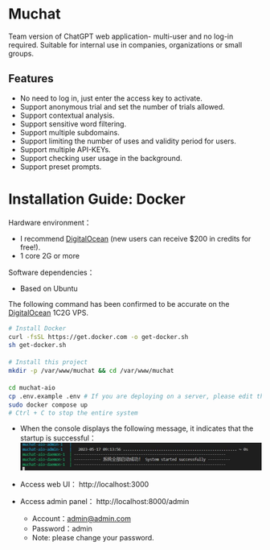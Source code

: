# Muchat
Team version of ChatGPT web application- multi-user and no log-in required. Suitable for internal use in companies, organizations or small groups.  

## Features
- No need to log in, just enter the access key to activate.
- Support anonymous trial and set the number of trials allowed.
- Support contextual analysis.
- Support sensitive word filtering.
- Support multiple subdomains.
- Support limiting the number of uses and validity period for users.
- Support multiple API-KEYs.
- Support checking user usage in the background.
- Support preset prompts.

# Installation Guide: Docker

Hardware environment：
- I recommend [DigitalOcean](https://m.do.co/c/d353e23d928f) (new users can receive $200 in credits for free!).
- 1 core 2G or more

Software dependencies：
- Based on Ubuntu

The following command has been confirmed to be accurate on the [DigitalOcean](https://m.do.co/c/d353e23d928f) 1C2G VPS.

```bash
# Install Docker
curl -fsSL https://get.docker.com -o get-docker.sh
sh get-docker.sh

# Install this project
mkdir -p /var/www/muchat && cd /var/www/muchat

cd muchat-aio
cp .env.example .env # If you are deploying on a server, please edit the REACT_APP_HOSTNAME in the .env file to set your server's IP address.
sudo docker compose up
# Ctrl + C to stop the entire system
```
  
- When the console displays the following message, it indicates that the startup is successful：
![](./assets/img/allup.jpg)

- Access web UI： http://localhost:3000  
- Access admin panel： http://localhost:8000/admin
    - Account：admin@admin.com
    - Password：admin
    - Note: please change your password.